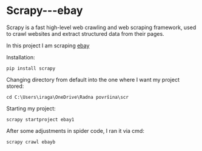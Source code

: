 # Scrapy---ebay

Scrapy is a fast high-level web crawling and web scraping framework, used to crawl websites and extract structured data from their pages.

In this project I am scraping [ebay](https://www.ebay.com/)

Installation:

`pip install scrapy`

Changing directory from default into the one where I want my project stored:

`cd C:\Users\iraga\OneDrive\Radna površina\scr`

Starting my project:

`scrapy startproject ebay1`

After some adjustments in spider code, I ran it via cmd:

`scrapy crawl ebayb`
